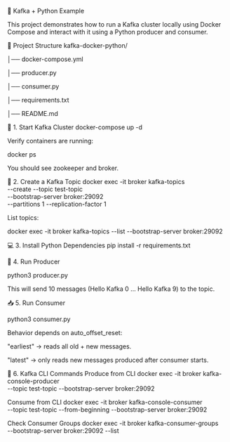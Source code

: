 🚀 Kafka + Python Example

This project demonstrates how to run a Kafka cluster locally using Docker Compose and interact with it using a Python producer and consumer.

📂 Project Structure
kafka-docker-python/

│── docker-compose.yml  

│── producer.py        

│── consumer.py    

│── requirements.txt  

│── README.md            


🐳 1. Start Kafka Cluster
docker-compose up -d


Verify containers are running:

docker ps


You should see zookeeper and broker.

📌 2. Create a Kafka Topic
docker exec -it broker kafka-topics \
  --create --topic test-topic \
  --bootstrap-server broker:29092 \
  --partitions 1 --replication-factor 1


List topics:

docker exec -it broker kafka-topics --list --bootstrap-server broker:29092

💻 3. Install Python Dependencies
pip install -r requirements.txt

📨 4. Run Producer

python3 producer.py


This will send 10 messages (Hello Kafka 0 … Hello Kafka 9) to the topic.

📥 5. Run Consumer

python3 consumer.py

Behavior depends on auto_offset_reset:

"earliest" → reads all old + new messages.

"latest" → only reads new messages produced after consumer starts.

🔧 6. Kafka CLI Commands
Produce from CLI
docker exec -it broker kafka-console-producer \
  --topic test-topic --bootstrap-server broker:29092

Consume from CLI
docker exec -it broker kafka-console-consumer \
  --topic test-topic --from-beginning --bootstrap-server broker:29092

Check Consumer Groups
docker exec -it broker kafka-consumer-groups \
  --bootstrap-server broker:29092 --list


